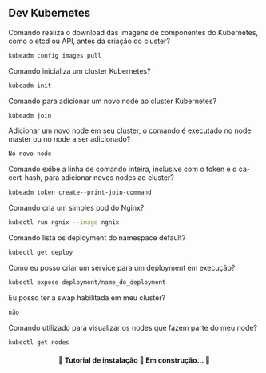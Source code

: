 ## Dev Kubernetes

Comando realiza o download das imagens de componentes do Kubernetes, como o etcd ou API, antes da criação do cluster?

```bash
kubeadm config images pull
```

Comando inicializa um cluster Kubernetes?

```bash
kubeadm init
```

Comando para adicionar um novo node ao cluster Kubernetes?

```bash
kubeadm join
```

Adicionar um novo node em seu cluster, o comando é executado no node master ou no node a ser adicionado?

```bash
No novo node
```

Comando exibe a linha de comando inteira, inclusive com o token e o ca-cert-hash, para adicionar novos nodes ao cluster?

```bash
kubeadm token create--print-join-command
```

Comando cria um simples pod do Nginx?

```bash
kubectl run ngnix --image ngnix
```

Comando lista os deployment do namespace default?

```bash
kubectl get deploy
```

Como eu posso criar um service para um deployment em execução?

```bash
kubectl expose deployment/name_do_deployment
```

Eu posso ter a swap habilitada em meu cluster?

```bash
não
```

Comando utilizado para visualizar os nodes que fazem parte do meu node?

```bash
kubectl get nodes
```



<h4 align="center"> 
	🚧 Tutorial de instalação 🚀 Em construção...  🚧	
</h4>
